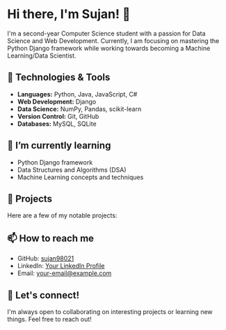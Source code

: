 # Hi there, I'm Sujan! 👋

I'm a second-year Computer Science student with a passion for Data Science and Web Development. Currently, I am focusing on mastering the Python Django framework while working towards becoming a Machine Learning/Data Scientist.

## 🔧 Technologies & Tools

- **Languages:** Python, Java, JavaScript, C#
- **Web Development:** Django
- **Data Science:** NumPy, Pandas, scikit-learn
- **Version Control:** Git, GitHub
- **Databases:** MySQL, SQLite

## 🌱 I’m currently learning

- Python Django framework
- Data Structures and Algorithms (DSA)
- Machine Learning concepts and techniques

## 💼 Projects

Here are a few of my notable projects:



## 📫 How to reach me

- GitHub: [sujan98021](https://github.com/sujan98021)
- LinkedIn: [Your LinkedIn Profile]()
- Email: [your-email@example.com](mailto:your-email@example.com)

## 🤝 Let's connect!

I'm always open to collaborating on interesting projects or learning new things. Feel free to reach out!

